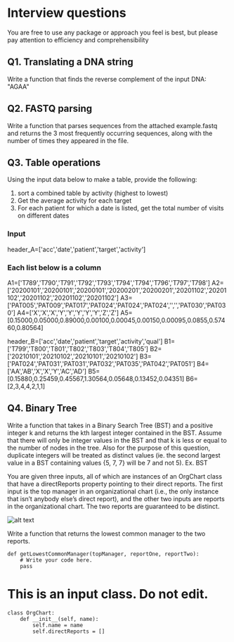 # Interview questions
You are free to use any package or approach you feel is best, but please pay attention to efficiency and comprehensibility   

## Q1. Translating a DNA string
Write a function that finds the reverse complement of the input DNA: "AGAA"

## Q2. FASTQ parsing
Write a function that parses sequences from the attached example.fastq and returns the 3 most frequently occurring sequences, along with the number of times they appeared in the file.

## Q3. Table operations
Using the input data below to make a table, provide the following:
1. sort a combined table by activity (highest to lowest)
2. Get the average activity for each target
3. For each patient for which a date is listed, get the total number of visits on different dates


### Input
header_A=['acc','date','patient','target','activity']

### Each list below is a column 
A1=['T789','T790','T791','T792','T793','T794','T794','T796','T797','T798']
A2=['20200101','20200101','20200101','20200201','20200201','20201102','20201102','20201102','20201102','20201102']
A3=['PAT005','PAT009','PAT017','PAT024','PAT024','PAT024','','','PAT030','PAT030']
A4=['X','X','X','Y','Y','Y','Y','Y','Z','Z']
A5=[0.15000,0.05000,0.89000,0.00100,0.00045,0.00150,0.00095,0.0855,0.57460,0.80564]

header_B=['acc','date','patient','target','activity','qual']
B1=['T799','T800','T801','T802','T803','T804','T805']
B2=['20210101','20210102','20210101','20210102']
B3=['PAT024','PAT031','PAT031','PAT032','PAT035','PAT042','PAT051']
B4=['AA','AB','X','X','Y','AC','AD']
B5=[0.15880,0.25459,0.45567,1.30564,0.05648,0.13452,0.04351]
B6=[2,3,4,4,2,1,1]

## Q4. Binary Tree
Write a function that takes in a Binary Search Tree (BST) and a positive integer k and returns the kth largest integer contained in the BST. Assume that there will only be integer values in the BST and that k is less or equal to the number of nodes in the tree. Also for the purpose of this question, duplicate integers will be treated as distinct values (ie. the second largest value in a BST containing values {5, 7, 7} will be 7 and not 5).
Ex. BST 

You are given three inputs, all of which are instances of an OrgChart class that have a directReports property pointing to their direct reports. The first input is the top manager in an organizational chart (i.e., the only instance that isn’t anybody else’s direct report), and the other two inputs are reports in the organizational chart. The two reports are guaranteed to be distinct.

![alt text](https://github.com/3TBiosciences/interview/blob/main/binarysearchtree.png?raw=true)

Write a function that returns the lowest common manager to the two reports.
```
def getLowestCommonManager(topManager, reportOne, reportTwo):
    # Write your code here.
    pass
```

# This is an input class. Do not edit.
```
class OrgChart:
    def __init__(self, name):
        self.name = name
        self.directReports = []
```
